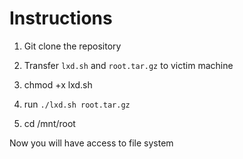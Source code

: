  # Instructions

1. Git clone the repository

2. Transfer `lxd.sh` and `root.tar.gz` to victim machine 

3. chmod +x lxd.sh

4. run `./lxd.sh root.tar.gz`

5. cd /mnt/root

Now you will have access to file system
 

